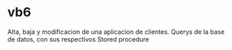 # vb6
Alta, baja y modificacion de una aplicacion de clientes.
Querys de la base de datos, con sus respectivos Stored procedure
